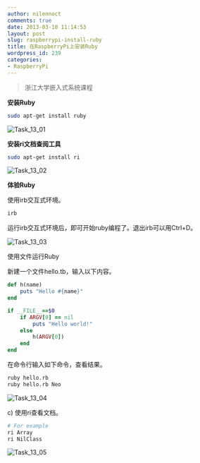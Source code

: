 ```yaml
---
author: nilennoct
comments: true
date: 2013-03-10 11:14:53
layout: post
slug: raspberrypi-install-ruby
title: 在RaspberryPi上安装Ruby
wordpress_id: 239
categories:
- RaspberryPi
---
```


> 浙江大学嵌入式系统课程



**安装Ruby**

``` bash
sudo apt-get install ruby
```

![Task_13_01](http://img.nilennoct.com/wp-content/uploads/2013/03/Task_13_01.png)

**安装ri文档查阅工具**

``` bash
sudo apt-get install ri
```

![Task_13_02](http://img.nilennoct.com/wp-content/uploads/2013/03/Task_13_02.png)
<!-- more -->

**体验Ruby**

使用irb交互式环境。

``` bash
irb
```

运行irb交互式环境后，即可开始ruby编程了。退出irb可以用Ctrl+D。

![Task_13_03](http://img.nilennoct.com/wp-content/uploads/2013/03/Task_13_03.png)

使用文件运行Ruby

新建一个文件hello.tb，输入以下内容。

``` ruby
def h(name)
	puts "Hello #{name}"
end

if __FILE__==$0
	if ARGV[0] == nil
		puts "Hello world!"
	else
		h(ARGV[0])
	end
end
```

在命令行输入如下命令，查看结果。

``` bash
ruby hello.rb
ruby hello.rb Neo
```

![Task_13_04](http://img.nilennoct.com/wp-content/uploads/2013/03/Task_13_04.png)

c) 使用ri查看文档。

``` bash
# For example
ri Array
ri NilClass
```

![Task_13_05](http://img.nilennoct.com/wp-content/uploads/2013/03/Task_13_05.png)
